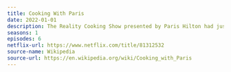 ```yaml
---
title: Cooking With Paris
date: 2022-01-01
description: The Reality Cooking Show presented by Paris Hilton had just 6 episodes when cancelled.  
seasons: 1
episodes: 6
netflix-url: https://www.netflix.com/title/81312532
source-name: Wikipedia  
source-url: https://en.wikipedia.org/wiki/Cooking_with_Paris
---
```


